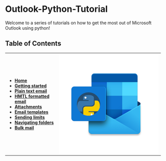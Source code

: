 # Outlook-Python-Tutorial
Welcome to a series of tutorials on how to get the most out of Microsoft Outlook using python!  

## Table of Contents
<table>
<tr>
    <td>
        <ul><b>
            <li><a href="https://github.com/israel-dryer/Outlook-Python-Tutorial/wiki">Home</a></li>
            <li><a href="https://github.com/israel-dryer/Outlook-Python-Tutorial/wiki/Getting-started">Getting started</a></li>
            <li><a href="https://github.com/israel-dryer/Outlook-Python-Tutorial/wiki/Plain-text-email">Plain text email</a></li>
            <li><a href="https://github.com/israel-dryer/Outlook-Python-Tutorial/wiki/HTML-formatted-email">HMTL formatted email</a></li>
            <li><a href="https://github.com/israel-dryer/Outlook-Python-Tutorial/wiki/Attachments">Attachments</a></li>
            <li><a href="https://github.com/israel-dryer/Outlook-Python-Tutorial/wiki/Email-templates">Email templates</a></li>                                    
            <li><a href="https://github.com/israel-dryer/Outlook-Python-Tutorial/wiki/Email-sending-limits">Sending limits</a></li>
            <li><a href="https://github.com/israel-dryer/Outlook-Python-Tutorial/wiki/Navigating-folders">Navigating folders</a></li>
            <li><a href="https://github.com/israel-dryer/Outlook-Python-Tutorial/wiki/Bulk-mail">Bulk mail</a></li>                                    
        </ul></b>
    </td>
    <td>
        <img src="outlook-python-logo.png">
    </td>
</tr>
